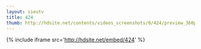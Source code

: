 ```yaml
---
layout: sieutv
title: 424
thumb: http://hdsite.net/contents/videos_screenshots/0/424/preview_360p.mp4.jpg
---
```

{% include iframe src='http://hdsite.net/embed/424' %}
 
